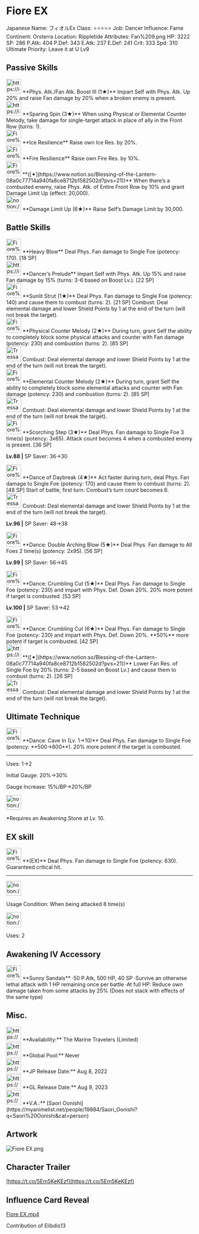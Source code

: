 # Fiore EX

Japanese Name: フィオルEx
Class: ⭐️⭐️⭐️⭐️⭐️
Job: Dancer
Influence: Fame
Continent: Orsterra
Location: Rippletide
Attributes: Fan%209.png
HP: 3222
SP: 286
P.Atk: 404
P.Def: 343
E.Atk: 237
E.Def: 241
Crit: 333
Spd: 310
Ultimate Priority: Leave it at U Lv9

## Passive Skills

<aside>
<img src="https://img.game8.jp/6930264/24b55d7577091c0cb934eef83b75b2c5.png/show" alt="https://img.game8.jp/6930264/24b55d7577091c0cb934eef83b75b2c5.png/show" width="40px" /> **Phys. Atk./Fan Atk. Boost III (1★)**
Impart Self with Phys. Atk. Up 20% and raise Fan damage by 20% when a broken enemy is present.

</aside>

<aside>
<img src="https://img.game8.jp/6981364/0be5a22687066ba94b4afe97fd1b101f.png/show" alt="https://img.game8.jp/6981364/0be5a22687066ba94b4afe97fd1b101f.png/show" width="40px" /> **Sparing Spin (3★)**
When using Physical or Elemental Counter Melody, take damage for single-target attack in place of ally in the Front Row (turns: 1).

</aside>

<aside>
<img src="Fiore%20EX%202a3e30bbc3d346358382cef9d67fdd51/Ice_Resilience.png" alt="Fiore%20EX%202a3e30bbc3d346358382cef9d67fdd51/Ice_Resilience.png" width="40px" /> **Ice Resilience**
Raise own Ice Res. by 20%.

</aside>

<aside>
<img src="Fiore%20EX%202a3e30bbc3d346358382cef9d67fdd51/Fire_Resilience.png" alt="Fiore%20EX%202a3e30bbc3d346358382cef9d67fdd51/Fire_Resilience.png" width="40px" /> **Fire Resilience**
Raise own Fire Res. by 10%.

</aside>

<aside>
<img src="Fiore%20EX%202a3e30bbc3d346358382cef9d67fdd51/Phys_Atk_Boost.png" alt="Fiore%20EX%202a3e30bbc3d346358382cef9d67fdd51/Phys_Atk_Boost.png" width="40px" /> **([✦](https://www.notion.so/Blessing-of-the-Lantern-08a0c77714a940fa8ce8712b1582502d?pvs=21))**
When there’s a combusted enemy, raise Phys. Atk. of Entire Front Row by 10% and grant Damage Limit Up (effect: 20,000).

</aside>

<aside>
<img src="notion://custom_emoji/2482af5e-3bb7-4af8-a110-df4150e44521/17debbc6-5396-80a6-933a-007af3a7f551" alt="notion://custom_emoji/2482af5e-3bb7-4af8-a110-df4150e44521/17debbc6-5396-80a6-933a-007af3a7f551" width="40px" /> **Damage Limit Up (6★)**
Raise Self’s Damage Limit by 30,000.

</aside>

## Battle Skills

<aside>
<img src="Fiore%20EX%202a3e30bbc3d346358382cef9d67fdd51/Fan.png" alt="Fiore%20EX%202a3e30bbc3d346358382cef9d67fdd51/Fan.png" width="40px" /> **Heavy Blow**
Deal Phys. Fan damage to Single Foe (potency: 170). [18 SP]

</aside>

<aside>
<img src="https://img.game8.jp/6909195/fb1af3b553f4112d4403e0f7452fd2a2.png/show" alt="https://img.game8.jp/6909195/fb1af3b553f4112d4403e0f7452fd2a2.png/show" width="40px" /> **Dancer’s Prelude**
Impart Self with Phys. Atk. Up 15% and raise Fan damage by 15% (turns: 3-6 based on Boost Lv.). [22 SP]

</aside>

<aside>
<img src="Fiore%20EX%202a3e30bbc3d346358382cef9d67fdd51/Fan%201.png" alt="Fiore%20EX%202a3e30bbc3d346358382cef9d67fdd51/Fan%201.png" width="40px" /> **Sunlit Strut (1★)**
Deal Phys. Fan damage to Single Foe (potency: 140) and cause them to combust (turns: 2). [21 SP]
Combust: Deal elemental damage and lower Shield Points by 1 at the end of the turn (will not break the target).

</aside>

<aside>
<img src="Fiore%20EX%202a3e30bbc3d346358382cef9d67fdd51/Counter.png" alt="Fiore%20EX%202a3e30bbc3d346358382cef9d67fdd51/Counter.png" width="40px" /> **Physical Counter Melody (2★)**
During turn, grant Self the ability to completely block some physical attacks and counter with Fan damage (potency: 230) and combustion (turns: 2). [85 SP]

<aside>
<img src="Tressa%20EX%200b5db6785d514c2ebb35033b73fd11b7/Combustion.png" alt="Tressa%20EX%200b5db6785d514c2ebb35033b73fd11b7/Combustion.png" width="40px" /> Combust: Deal elemental damage and lower Shield Points by 1 at the end of the turn (will not break the target).

</aside>

</aside>

<aside>
<img src="Fiore%20EX%202a3e30bbc3d346358382cef9d67fdd51/Counter%201.png" alt="Fiore%20EX%202a3e30bbc3d346358382cef9d67fdd51/Counter%201.png" width="40px" /> **Elemental Counter Melody (2★)**
During turn, grant Self the ability to completely block some elemental attacks and counter with Fan damage (potency: 230) and combustion (turns: 2). [85 SP]

<aside>
<img src="Tressa%20EX%200b5db6785d514c2ebb35033b73fd11b7/Combustion.png" alt="Tressa%20EX%200b5db6785d514c2ebb35033b73fd11b7/Combustion.png" width="40px" /> Combust: Deal elemental damage and lower Shield Points by 1 at the end of the turn (will not break the target).

</aside>

</aside>

<aside>
<img src="Fiore%20EX%202a3e30bbc3d346358382cef9d67fdd51/Fan%202.png" alt="Fiore%20EX%202a3e30bbc3d346358382cef9d67fdd51/Fan%202.png" width="40px" /> **Scorching Step (3★)**
Deal Phys. Fan damage to Single Foe 3 time(s) (potency: 3x65). Attack count becomes 4 when a combusted enemy is present. [36 SP]

**Lv.88 |** SP Saver: 36→30

</aside>

<aside>
<img src="Fiore%20EX%202a3e30bbc3d346358382cef9d67fdd51/Fan%203.png" alt="Fiore%20EX%202a3e30bbc3d346358382cef9d67fdd51/Fan%203.png" width="40px" /> **Dance of Daybreak (4★)**
Act faster during turn, deal Phys. Fan damage to Single Foe (potency: 170) and cause them to combust (turns: 2). [48 SP]
Start of battle, first turn: Combust’s turn count becomes 6.

<aside>
<img src="Tressa%20EX%200b5db6785d514c2ebb35033b73fd11b7/Combustion.png" alt="Tressa%20EX%200b5db6785d514c2ebb35033b73fd11b7/Combustion.png" width="40px" /> Combust: Deal elemental damage and lower Shield Points by 1 at the end of the turn (will not break the target).

</aside>

**Lv.96 |** SP Saver: 48→38

</aside>

<aside>
<img src="Fiore%20EX%202a3e30bbc3d346358382cef9d67fdd51/Fan%204.png" alt="Fiore%20EX%202a3e30bbc3d346358382cef9d67fdd51/Fan%204.png" width="40px" /> **Dance: Double Arching Blow (5★)**
Deal Phys. Fan damage to All Foes 2 time(s) (potency: 2x95). [56 SP]

**Lv.99 |** SP Saver: 56→45

</aside>

<aside>
<img src="Fiore%20EX%202a3e30bbc3d346358382cef9d67fdd51/Fan%205.png" alt="Fiore%20EX%202a3e30bbc3d346358382cef9d67fdd51/Fan%205.png" width="40px" /> **Dance: Crumbling Cut (5★)**
Deal Phys. Fan damage to Single Foe (potency: 230) and impart with Phys. Def. Down 20%. 20% more potent if target is combusted. [53 SP]

**Lv.100 |** SP Saver: 53→42

<aside>
<img src="Fiore%20EX%202a3e30bbc3d346358382cef9d67fdd51/Fan%205.png" alt="Fiore%20EX%202a3e30bbc3d346358382cef9d67fdd51/Fan%205.png" width="40px" /> **Dance: Crumbling Cut (6★)**
Deal Phys. Fan damage to Single Foe (potency: 230) and impart with Phys. Def. Down 20%. **50%** more potent if target is combusted. [42 SP]

</aside>

</aside>

<aside>
<img src="https://img.game8.jp/6909196/ce50237128dbdac99dd75aad5895bba1.png/show" alt="https://img.game8.jp/6909196/ce50237128dbdac99dd75aad5895bba1.png/show" width="40px" /> **([✦](https://www.notion.so/Blessing-of-the-Lantern-08a0c77714a940fa8ce8712b1582502d?pvs=21))**
Lower Fan Res. of Single Foe by 20% (turns: 2-5 based on Boost Lv.) and cause them to combust (turns: 2). [26 SP]

<aside>
<img src="Tressa%20EX%200b5db6785d514c2ebb35033b73fd11b7/Combustion.png" alt="Tressa%20EX%200b5db6785d514c2ebb35033b73fd11b7/Combustion.png" width="40px" /> Combust: Deal elemental damage and lower Shield Points by 1 at the end of the turn (will not break the target).

</aside>

</aside>

## Ultimate Technique

<aside>
<img src="Fiore%20EX%202a3e30bbc3d346358382cef9d67fdd51/Fan%206.png" alt="Fiore%20EX%202a3e30bbc3d346358382cef9d67fdd51/Fan%206.png" width="40px" /> **Dance: Cave In (Lv. 1→10)**
Deal Phys. Fan damage to Single Foe (potency: **500→600**). 20% more potent if the target is combusted.

---

Uses:
1→2

Initial Gauge:
20%→30%

Gauge Increase:
15%/BP→20%/BP

<aside>
<img src="notion://custom_emoji/2482af5e-3bb7-4af8-a110-df4150e44521/182ebbc6-5396-80af-9978-007ac248795b" alt="notion://custom_emoji/2482af5e-3bb7-4af8-a110-df4150e44521/182ebbc6-5396-80af-9978-007ac248795b" width="40px" />

*Requires an Awakening Stone at Lv. 10.

</aside>

</aside>

## EX skill

<aside>
<img src="Fiore%20EX%202a3e30bbc3d346358382cef9d67fdd51/Fan%206.png" alt="Fiore%20EX%202a3e30bbc3d346358382cef9d67fdd51/Fan%206.png" width="40px" /> **(EX)**
Deal Phys. Fan damage to Single Foe (potency: 630). Guaranteed critical hit.

---

<aside>
<img src="notion://custom_emoji/2482af5e-3bb7-4af8-a110-df4150e44521/137ebbc6-5396-802c-b9bc-007a54884b6f" alt="notion://custom_emoji/2482af5e-3bb7-4af8-a110-df4150e44521/137ebbc6-5396-802c-b9bc-007a54884b6f" width="40px" />

Usage Condition: When being attacked 8 time(s)

</aside>

<aside>
<img src="notion://custom_emoji/2482af5e-3bb7-4af8-a110-df4150e44521/137ebbc6-5396-80ba-9f36-007a936447ac" alt="notion://custom_emoji/2482af5e-3bb7-4af8-a110-df4150e44521/137ebbc6-5396-80ba-9f36-007a936447ac" width="40px" />

Uses: 2

</aside>

</aside>

## Awakening IV Accessory

<aside>
<img src="Fiore%20EX%202a3e30bbc3d346358382cef9d67fdd51/Awakening_IV.png" alt="Fiore%20EX%202a3e30bbc3d346358382cef9d67fdd51/Awakening_IV.png" width="40px" /> **Sunny Sandals**
·50 P.Atk, 500 HP, 40 SP
·Survive an otherwise lethal attack with 1 HP remaining once per battle
·At full HP: Reduce own damage taken from some attacks by 25% (Does not stack with effects of the same type)

</aside>

## Misc.

<aside>
<img src="https://www.notion.so/icons/gift_gray.svg" alt="https://www.notion.so/icons/gift_gray.svg" width="40px" /> **Availability:** The Marine Travelers (Limited)

</aside>

<aside>
<img src="https://www.notion.so/icons/globe_gray.svg" alt="https://www.notion.so/icons/globe_gray.svg" width="40px" /> **Global Pool:** Never

</aside>

<aside>
<img src="https://www.notion.so/icons/calendar_red.svg" alt="https://www.notion.so/icons/calendar_red.svg" width="40px" /> **JP Release Date:**
Aug 8, 2022

</aside>

<aside>
<img src="https://www.notion.so/icons/calendar_blue.svg" alt="https://www.notion.so/icons/calendar_blue.svg" width="40px" /> **GL Release Date:**
Aug 9, 2023

</aside>

<aside>
<img src="https://www.notion.so/icons/microphone_gray.svg" alt="https://www.notion.so/icons/microphone_gray.svg" width="40px" /> **V.A.:** [Saori Oonishi](https://myanimelist.net/people/19884/Saori_Oonishi?q=Saori%20Oonishi&cat=person)

</aside>

## Artwork

![Fiore EX.png](Fiore%20EX%202a3e30bbc3d346358382cef9d67fdd51/Fiore_EX.png)

## Character Trailer

[https://t.co/5Em5KeKEzf](https://t.co/5Em5KeKEzf)

## Influence Card Reveal

[Fiore EX.mp4](Fiore%20EX%202a3e30bbc3d346358382cef9d67fdd51/Fiore_EX.mp4)

Contribution of Elibdis13